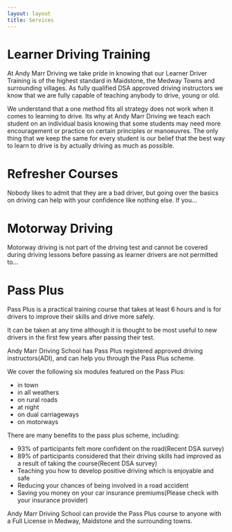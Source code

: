 ```yaml
---
layout: layout
title: Services
---
```


# Learner Driving Training

At Andy Marr Driving we take pride in knowing that our Learner Driver Training is of the highest standard in Maidstone, the Medway Towns and surrounding villages. As fully qualified DSA approved driving instructors we know that we are fully capable of teaching anybody to drive, young or old.

We understand that a one method fits all strategy does not work when it comes to learning to drive. Its why at Andy Marr Driving we teach each student on an individual basis knowing that some students may need more encouragement or practice on certain principles or manoeuvres. The only thing that we keep the same for every student is our belief that the best way to learn to drive is by actually driving as much as possible.


# Refresher Courses

Nobody likes to admit that they are a bad driver, but going over the basics on driving can help with your confidence like nothing else. If you…

# Motorway Driving

Motorway driving is not part of the driving test and cannot be covered during driving lessons before passing as learner drivers are not permitted to…

# Pass Plus

Pass Plus is a practical training course that takes at least 6 hours and is for drivers to improve their skills and drive more safely.

It can be taken at any time although it is thought to be most useful to new drivers in the first few years after passing their test.

Andy Marr Driving School has Pass Plus registered approved driving instructors(ADI), and can help you through the Pass Plus scheme.

We cover the following six modules featured on the Pass Plus:

* in town
* in all weathers
* on rural roads
* at night
* on dual carriageways
* on motorways

There are many benefits to the pass plus scheme, including:

* 93% of participants felt more confident on the road(Recent DSA survey)
* 89% of participants considered that their driving skills had improved as a result of taking the course(Recent DSA survey)
* Teaching you how to develop positive driving which is enjoyable and safe
* Reducing your chances of being involved in a road accident
* Saving you money on your car insurance premiums(Please check with your insurance provider)

Andy Marr Driving School can provide the Pass Plus course to anyone with a Full License in Medway, Maidstone and the surrounding towns.
